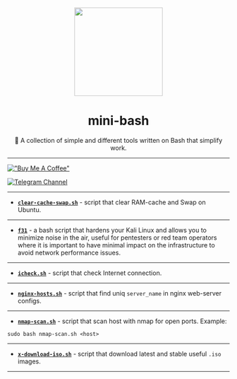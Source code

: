 <br>

<p align="center"><img src="https://raw.githubusercontent.com/odb/official-bash-logo/master/assets/Logos/Icons/PNG/512x512.png" width="200px"></p>
<h1 align="center">mini-bash</h1> <p
align="center">🤖 A collection of simple and different tools written on Bash that simplify work.</p>

---

[!["Buy Me A Coffee"](https://www.buymeacoffee.com/assets/img/custom_images/orange_img.png)](https://www.buymeacoffee.com/kraloveckey)

[![Telegram Channel](https://img.shields.io/badge/Telegram%20Channel-2CA5E0?style=for-the-badge&logo=telegram&logoColor=white)](https://t.me/cyber_notes)

---

- [**`clear-cache-swap.sh`**](clear-cache-swap.sh) - script that clear RAM-cache and Swap on Ubuntu.

---

- [**`f31`**](./f31/) - a bash script that hardens your Kali Linux and allows you to minimize noise in the air, useful for pentesters or red team operators where it is important to have minimal impact on the infrastructure to avoid network performance issues.

---

- [**`icheck.sh`**](icheck.sh) - script that check Internet connection.

---

- [**`nginx-hosts.sh`**](nginx-hosts.sh) - script that find uniq `server_name` in nginx web-server configs.

---

- [**`nmap-scan.sh`**](nmap-scan.sh) - script that scan host with nmap for open ports. Example:

```shell 
sudo bash nmap-scan.sh <host>
```

---

- [**`x-download-iso.sh`**](x-download-iso.sh) - script that download latest and stable useful `.iso` images.

---